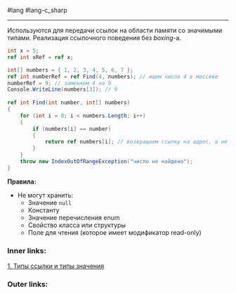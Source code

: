 #lang #lang-c_sharp

---
Используются для передачи ссылок на области памяти со значимыми типами.
Реализация ссылочного поведения без *boxing*-а.

```csharp
int x = 5;
ref int xRef = ref x;
```

```csharp
int[] numbers = { 1, 2, 3, 4, 5, 6, 7 };
ref int numberRef = ref Find(4, numbers); // ищем число 4 в массиве
numberRef = 9; // заменяем 4 на 9
Console.WriteLine(numbers[3]); // 9
 
ref int Find(int number, int[] numbers)
{
    for (int i = 0; i < numbers.Length; i++)
    {
        if (numbers[i] == number)
        {
            return ref numbers[i]; // возвращаем ссылку на адрес, а не само значение
        }
    }
    throw new IndexOutOfRangeException("число не найдено");
}
```

**Правила:**
- Не могут хранить: 
	- Значение `null`
	- Константу
	- Значение перечисления enum
	- Свойство класса или структуры
	- Поле для чтения (которое имеет модификатор read-only)

### Inner links:
[1. Типы ссылки и типы значения](1.%20Languages/C-sharp/0.%20Введение/1.%20Типы%20данных/1.%20Типы%20ссылки%20и%20типы%20значения.md)


### Outer links:


